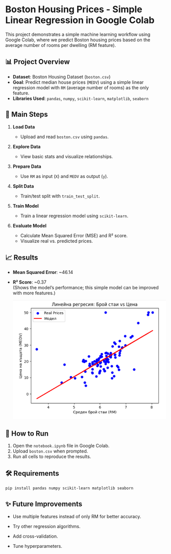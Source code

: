 # Boston Housing Prices - Simple Linear Regression in Google Colab

This project demonstrates a simple machine learning workflow using Google Colab, where we predict Boston housing prices based on the average number of rooms per dwelling (RM feature).

## 📊 Project Overview

- **Dataset**: Boston Housing Dataset (`boston.csv`)
- **Goal**: Predict median house prices (`MEDV`) using a simple linear regression model with `RM` (average number of rooms) as the only feature.
- **Libraries Used**: `pandas`, `numpy`, `scikit-learn`, `matplotlib`, `seaborn`

## 🔬 Main Steps

1. **Load Data**
   - Upload and read `boston.csv` using `pandas`.

2. **Explore Data**
   - View basic stats and visualize relationships.

3. **Prepare Data**
   - Use `RM` as input (`X`) and `MEDV` as output (`y`).

4. **Split Data**
   - Train/test split with `train_test_split`.

5. **Train Model**
   - Train a linear regression model using `scikit-learn`.

6. **Evaluate Model**
   - Calculate Mean Squared Error (MSE) and R² score.
   - Visualize real vs. predicted prices.

## 📈 Results

- **Mean Squared Error**: ~46.14
- **R² Score**: ~0.37  
  (Shows the model’s performance; this simple model can be improved with more features.)

  ![Regression Plot](HousePricePrediction.png)

## 📎 How to Run

1. Open the `notebook.ipynb` file in Google Colab.
2. Upload `boston.csv` when prompted.
3. Run all cells to reproduce the results.

## 🛠️ Requirements

```bash
pip install pandas numpy scikit-learn matplotlib seaborn
```

## ✨ Future Improvements

 - Use multiple features instead of only RM for better accuracy.

 - Try other regression algorithms.

 - Add cross-validation.

 - Tune hyperparameters.
